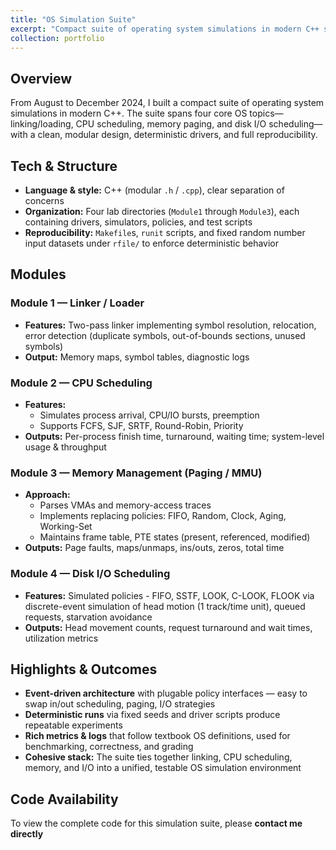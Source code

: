 ```yaml
---
title: "OS Simulation Suite"
excerpt: "Compact suite of operating system simulations in modern C++ spanning - linking/loading, CPU scheduling, memory paging, and disk I/O scheduling"
collection: portfolio
---
```

## Overview  

From August to December 2024, I built a compact suite of operating system simulations in modern C++. The suite spans four core OS topics—linking/loading, CPU scheduling, memory paging, and disk I/O scheduling—with a clean, modular design, deterministic drivers, and full reproducibility.

## Tech & Structure  

- **Language & style:** C++ (modular `.h` / `.cpp`), clear separation of concerns  
- **Organization:** Four lab directories (`Module1` through `Module3`), each containing drivers, simulators, policies, and test scripts  
- **Reproducibility:** `Makefile`s, `runit` scripts, and fixed random number input datasets under `rfile/` to enforce deterministic behavior  

## Modules

### Module 1 — Linker / Loader  

- **Features:** Two-pass linker implementing symbol resolution, relocation, error detection (duplicate symbols, out-of-bounds sections, unused symbols)  
- **Output:** Memory maps, symbol tables, diagnostic logs  

### Module 2 — CPU Scheduling  

- **Features:**  
  - Simulates process arrival, CPU/IO bursts, preemption  
  - Supports FCFS, SJF, SRTF, Round-Robin, Priority  
- **Outputs:** Per-process finish time, turnaround, waiting time; system-level usage & throughput  

### Module 3 — Memory Management (Paging / MMU)  

- **Approach:**  
  - Parses VMAs and memory-access traces  
  - Implements replacing policies: FIFO, Random, Clock, Aging, Working-Set  
  - Maintains frame table, PTE states (present, referenced, modified)  
- **Outputs:** Page faults, maps/unmaps, ins/outs, zeros, total time  

### Module 4 — Disk I/O Scheduling  

- **Features:** Simulated policies - FIFO, SSTF, LOOK, C-LOOK, FLOOK via discrete-event simulation of head motion (1 track/time unit), queued requests, starvation avoidance
- **Outputs:** Head movement counts, request turnaround and wait times, utilization metrics  


## Highlights & Outcomes  

- **Event-driven architecture** with plugable policy interfaces — easy to swap in/out scheduling, paging, I/O strategies  
- **Deterministic runs** via fixed seeds and driver scripts produce repeatable experiments  
- **Rich metrics & logs** that follow textbook OS definitions, used for benchmarking, correctness, and grading  
- **Cohesive stack:** The suite ties together linking, CPU scheduling, memory, and I/O into a unified, testable OS simulation environment  


## Code Availability  

To view the complete code for this simulation suite, please **contact me directly**
